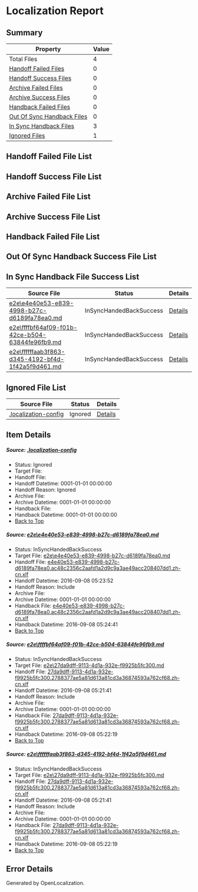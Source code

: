 # <a name='report-top'></a> Localization Report

## Summary
 Property | Value 
 -------- | ----- 
 Total Files | 4
[ Handoff Failed Files ](#handoff-failed-list)| 0
[ Handoff Success Files ](#handoff-success-list)| 0
[ Archive Failed Files ](#archive-failed-list)| 0
[ Archive Success Files ](#archive-success-list)| 0
[ Handback Failed Files ](#handback-failed-list)| 0
[ Out Of Sync Handback Files ](#outofsync-handback-success-list)| 0
[ In Sync Handback Files ](#insync-handback-success-list)| 3
[ Ignored Files ](#ignored-list)| 1

## <a name='handoff-failed-list'></a> Handoff Failed File List

## <a name='handoff-success-list'></a> Handoff Success File List

## <a name='archive-failed-list'></a> Archive Failed File List

## <a name='archive-success-list'></a> Archive Success File List

## <a name='handback-failed-list'></a> Handback Failed File List

## <a name='outofsync-handback-success-list'></a> Out Of Sync Handback Success File List

## <a name='insync-handback-success-list'></a> In Sync Handback File Success List
 Source File | Status | Details 
 ----------- | ------ | ------- 
 [e2e\e4e40e53-e839-4998-b27c-d6189fa78ea0.md](https://github.com/OpenLocalizationTestOrg/ol-test0/blob/35508862d7e5cb9bdc65ef122c512136a7f3a49f/e2e/e4e40e53-e839-4998-b27c-d6189fa78ea0.md) | InSyncHandedBackSuccess | [Details](#cc8bdcbfdb63740005ce5033ed70faa582db83bb1)
 [e2e\ffffbf64af09-f01b-42ce-b504-63844fe96fb9.md](https://github.com/OpenLocalizationTestOrg/ol-test0/blob/4e3e30e1c09222d6f04c7c6a4dc4472f320802a0/e2e/ffffbf64af09-f01b-42ce-b504-63844fe96fb9.md) | InSyncHandedBackSuccess | [Details](#284260edf76388fcc03f911d7a60713050bed12c2)
 [e2e\ffffffaab3f863-d345-4192-bf4d-1f42a5f9d461.md](https://github.com/OpenLocalizationTestOrg/ol-test0/blob/35508862d7e5cb9bdc65ef122c512136a7f3a49f/e2e/ffffffaab3f863-d345-4192-bf4d-1f42a5f9d461.md) | InSyncHandedBackSuccess | [Details](#284260edf76388fcc03f911d7a60713050bed12c3)

## <a name='ignored-list'></a> Ignored File List
 Source File | Status | Details 
 ----------- | ------ | ------- 
 [.localization-config](https://github.com/OpenLocalizationTestOrg/ol-test0/blob/35508862d7e5cb9bdc65ef122c512136a7f3a49f/.localization-config) | Ignored | [Details](#3d4f252ac210baf56311d7e97dcc2db10974dbd20)

## Item Details
##### <a name='3d4f252ac210baf56311d7e97dcc2db10974dbd20'></a> Source: [.localization-config](https://github.com/OpenLocalizationTestOrg/ol-test0/blob/35508862d7e5cb9bdc65ef122c512136a7f3a49f/.localization-config)
* Status: Ignored
* Target File: 
* Handoff File: 
* Handoff Datetime: 0001-01-01 00:00:00
* Handoff Reason: Ignored
* Archive File: 
* Archive Datetime: 0001-01-01 00:00:00
* Handback File: 
* Handback Datetime: 0001-01-01 00:00:00
* [Back to Top](#report-top)

##### <a name='cc8bdcbfdb63740005ce5033ed70faa582db83bb1'></a> Source: [e2e\e4e40e53-e839-4998-b27c-d6189fa78ea0.md](https://github.com/OpenLocalizationTestOrg/ol-test0/blob/35508862d7e5cb9bdc65ef122c512136a7f3a49f/e2e/e4e40e53-e839-4998-b27c-d6189fa78ea0.md)
* Status: InSyncHandedBackSuccess
* Target File: [e2e\e4e40e53-e839-4998-b27c-d6189fa78ea0.md](https://github.com/OpenLocalizationTestOrg/ol-test0-zhcn/blob/65fba1d6dd19328423df58cc3bf8d0ec4f108cb5/e2e/e4e40e53-e839-4998-b27c-d6189fa78ea0.md)
* Handoff File: [e4e40e53-e839-4998-b27c-d6189fa78ea0.ac48c2356c2aafd1a2d9c9a3ae49acc208407dd1.zh-cn.xlf](https://github.com/OpenLocalizationTestOrg/ol-test0-handoff/blob/836750d653a170c7a5cce9d4972528aed8fb6568/ol-handoff/OpenLocalizationTestOrg/ol-test0-zhcn/ci/ht/e4e40e53-e839-4998-b27c-d6189fa78ea0.ac48c2356c2aafd1a2d9c9a3ae49acc208407dd1.zh-cn.xlf)
* Handoff Datetime: 2016-09-08 05:23:52
* Handoff Reason: Include
* Archive File: 
* Archive Datetime: 0001-01-01 00:00:00
* Handback File: [e4e40e53-e839-4998-b27c-d6189fa78ea0.ac48c2356c2aafd1a2d9c9a3ae49acc208407dd1.zh-cn.xlf](https://github.com/OpenLocalizationTestOrg/ol-test0-handback/blob/38a2e9379cbaa295808dadb657e332dac8c44686/ol-handback/OpenLocalizationTestOrg/ol-test0-zhcn/ci/ht/e4e40e53-e839-4998-b27c-d6189fa78ea0.ac48c2356c2aafd1a2d9c9a3ae49acc208407dd1.zh-cn.xlf)
* Handback Datetime: 2016-09-08 05:24:41
* [Back to Top](#report-top)

##### <a name='284260edf76388fcc03f911d7a60713050bed12c2'></a> Source: [e2e\ffffbf64af09-f01b-42ce-b504-63844fe96fb9.md](https://github.com/OpenLocalizationTestOrg/ol-test0/blob/4e3e30e1c09222d6f04c7c6a4dc4472f320802a0/e2e/ffffbf64af09-f01b-42ce-b504-63844fe96fb9.md)
* Status: InSyncHandedBackSuccess
* Target File: [e2e\27da9dff-9113-4d1a-932e-f9925b5fc300.md](https://github.com/OpenLocalizationTestOrg/ol-test0-zhcn/blob/1d68c054c0561f55f7ff713e4791b03507628fc5/e2e/27da9dff-9113-4d1a-932e-f9925b5fc300.md)
* Handoff File: [27da9dff-9113-4d1a-932e-f9925b5fc300.2788377ae5a81d613a81cd3a36874593a762cf68.zh-cn.xlf](https://github.com/OpenLocalizationTestOrg/ol-test0-handoff/blob/09c014baae09d9a390932b443907c74ee993b81e/ol-handoff/OpenLocalizationTestOrg/ol-test0-zhcn/ci/ht/27da9dff-9113-4d1a-932e-f9925b5fc300.2788377ae5a81d613a81cd3a36874593a762cf68.zh-cn.xlf)
* Handoff Datetime: 2016-09-08 05:21:41
* Handoff Reason: Include
* Archive File: 
* Archive Datetime: 0001-01-01 00:00:00
* Handback File: [27da9dff-9113-4d1a-932e-f9925b5fc300.2788377ae5a81d613a81cd3a36874593a762cf68.zh-cn.xlf](https://github.com/OpenLocalizationTestOrg/ol-test0-handback/blob/54edfe5d6884af8ee993d4ad65c796c90c71fdc9/ol-handback/OpenLocalizationTestOrg/ol-test0-zhcn/ci/ht/27da9dff-9113-4d1a-932e-f9925b5fc300.2788377ae5a81d613a81cd3a36874593a762cf68.zh-cn.xlf)
* Handback Datetime: 2016-09-08 05:22:19
* [Back to Top](#report-top)

##### <a name='284260edf76388fcc03f911d7a60713050bed12c3'></a> Source: [e2e\ffffffaab3f863-d345-4192-bf4d-1f42a5f9d461.md](https://github.com/OpenLocalizationTestOrg/ol-test0/blob/35508862d7e5cb9bdc65ef122c512136a7f3a49f/e2e/ffffffaab3f863-d345-4192-bf4d-1f42a5f9d461.md)
* Status: InSyncHandedBackSuccess
* Target File: [e2e\27da9dff-9113-4d1a-932e-f9925b5fc300.md](https://github.com/OpenLocalizationTestOrg/ol-test0-zhcn/blob/1d68c054c0561f55f7ff713e4791b03507628fc5/e2e/27da9dff-9113-4d1a-932e-f9925b5fc300.md)
* Handoff File: [27da9dff-9113-4d1a-932e-f9925b5fc300.2788377ae5a81d613a81cd3a36874593a762cf68.zh-cn.xlf](https://github.com/OpenLocalizationTestOrg/ol-test0-handoff/blob/09c014baae09d9a390932b443907c74ee993b81e/ol-handoff/OpenLocalizationTestOrg/ol-test0-zhcn/ci/ht/27da9dff-9113-4d1a-932e-f9925b5fc300.2788377ae5a81d613a81cd3a36874593a762cf68.zh-cn.xlf)
* Handoff Datetime: 2016-09-08 05:21:41
* Handoff Reason: Include
* Archive File: 
* Archive Datetime: 0001-01-01 00:00:00
* Handback File: [27da9dff-9113-4d1a-932e-f9925b5fc300.2788377ae5a81d613a81cd3a36874593a762cf68.zh-cn.xlf](https://github.com/OpenLocalizationTestOrg/ol-test0-handback/blob/54edfe5d6884af8ee993d4ad65c796c90c71fdc9/ol-handback/OpenLocalizationTestOrg/ol-test0-zhcn/ci/ht/27da9dff-9113-4d1a-932e-f9925b5fc300.2788377ae5a81d613a81cd3a36874593a762cf68.zh-cn.xlf)
* Handback Datetime: 2016-09-08 05:22:19
* [Back to Top](#report-top)


## Error Details

Generated by OpenLocalization.
